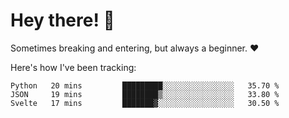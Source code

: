 # Hey there! 👋
Sometimes breaking and entering, but always a beginner. ❤️

Here's how I've been tracking:
<!--START_SECTION:waka-->

```text
Python   20 mins         █████████░░░░░░░░░░░░░░░░   35.70 %
JSON     19 mins         ████████▒░░░░░░░░░░░░░░░░   33.80 %
Svelte   17 mins         ███████▓░░░░░░░░░░░░░░░░░   30.50 %
```

<!--END_SECTION:waka-->
